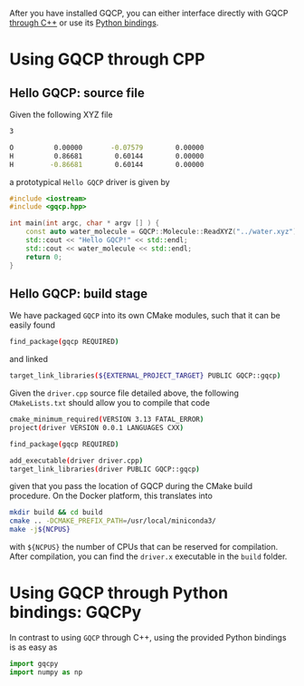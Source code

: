 
After you have installed GQCP, you can either interface directly with GQCP [through C++](#using-gqcp-through-cpp) or use its [Python bindings](#using-gqcp-through-python-bindings-gqcpy).

# Using GQCP through CPP

## Hello GQCP: source file

Given the following XYZ file

```bash
3

O          0.00000       -0.07579        0.00000
H          0.86681        0.60144        0.00000
H         -0.86681        0.60144        0.00000
```

a prototypical `Hello GQCP` driver is given by

```C++
#include <iostream>
#include <gqcp.hpp>

int main(int argc, char * argv [] ) {
    const auto water_molecule = GQCP::Molecule::ReadXYZ("../water.xyz");  // creates a neutral molecule
    std::cout << "Hello GQCP!" << std::endl;
    std::cout << water_molecule << std::endl;
    return 0;
}
```

## Hello GQCP: build stage

We have packaged `GQCP` into its own CMake modules, such that it can be easily found 

```bash
find_package(gqcp REQUIRED)
```
and linked

```bash
target_link_libraries(${EXTERNAL_PROJECT_TARGET} PUBLIC GQCP::gqcp)
```

Given the `driver.cpp` source file detailed above, the following `CMakeLists.txt` should allow you to compile that code

```bash
cmake_minimum_required(VERSION 3.13 FATAL_ERROR)
project(driver VERSION 0.0.1 LANGUAGES CXX)

find_package(gqcp REQUIRED)

add_executable(driver driver.cpp)
target_link_libraries(driver PUBLIC GQCP::gqcp)
```

given that you pass the location of GQCP during the CMake build procedure. On the Docker platform, this translates into

```bash
mkdir build && cd build
cmake .. -DCMAKE_PREFIX_PATH=/usr/local/miniconda3/
make -j${NCPUS}
```

with `${NCPUS}` the number of CPUs that can be reserved for compilation. After compilation, you can find the `driver.x` executable in the `build` folder.

# Using GQCP through Python bindings: GQCPy

In contrast to using `GQCP` through C++, using the provided Python bindings is as easy as

```python
import gqcpy
import numpy as np
```
